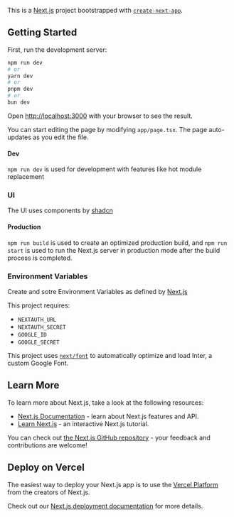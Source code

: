 This is a [Next.js](https://nextjs.org/) project bootstrapped with [`create-next-app`](https://github.com/vercel/next.js/tree/canary/packages/create-next-app).

## Getting Started

First, run the development server:

```bash
npm run dev
# or
yarn dev
# or
pnpm dev
# or
bun dev
```

Open [http://localhost:3000](http://localhost:3000) with your browser to see the result.

You can start editing the page by modifying `app/page.tsx`. The page auto-updates as you edit the file.

#### Dev
```npm run dev``` is used for development with features like hot module replacement

### UI
The UI uses components by [shadcn](https://ui.shadcn.com/docs/installation/next)

#### Production
```npm run build``` is used to create an optimized production build, and ```npm run start``` is used to run the Next.js server in production mode after the build process is completed.

### Environment Variables
Create and sotre Environment Variables as defined by [Next.js](https://nextjs.org/docs/pages/building-your-application/configuring/environment-variables)

This project requires: 
- `NEXTAUTH_URL`
- `NEXTAUTH_SECRET`
- `GOOGLE_ID`
- `GOOGLE_SECRET`

This project uses [`next/font`](https://nextjs.org/docs/basic-features/font-optimization) to automatically optimize and load Inter, a custom Google Font.

## Learn More

To learn more about Next.js, take a look at the following resources:

- [Next.js Documentation](https://nextjs.org/docs) - learn about Next.js features and API.
- [Learn Next.js](https://nextjs.org/learn) - an interactive Next.js tutorial.

You can check out [the Next.js GitHub repository](https://github.com/vercel/next.js/) - your feedback and contributions are welcome!

## Deploy on Vercel

The easiest way to deploy your Next.js app is to use the [Vercel Platform](https://vercel.com/new?utm_medium=default-template&filter=next.js&utm_source=create-next-app&utm_campaign=create-next-app-readme) from the creators of Next.js.

Check out our [Next.js deployment documentation](https://nextjs.org/docs/deployment) for more details.
